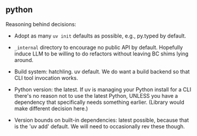 ## python

Reasoning behind decisions:

- Adopt as many `uv init` defaults as possible, e.g., py.typed by default.

- `_internal` directory to encourage no public API by default.  Hopefully
  induce LLM to be willing to do refactors without leaving BC shims lying
  around.

- Build system: hatchling.  uv default.  We do want a build backend so that
  CLI tool invocation works.

- Python version: the latest.  If uv is managing your Python install for a CLI
  there's no reason not to use the latest Python, UNLESS you have a dependency
  that specifically needs something earlier.  (Library would make different
  decision here.)

- Version bounds on built-in dependencies: latest possible, because that is
  the 'uv add' default.  We will need to occasionally rev these though.
